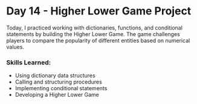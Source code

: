 # Day 14 - Higher Lower Game Project

Today, I practiced working with dictionaries, functions, and conditional statements by building the Higher Lower Game. The game challenges players to compare the popularity of different entities based on numerical values.

### Skills Learned:

- Using dictionary data structures
- Calling and structuring procedures
- Implementing conditional statements
- Developing a Higher Lower Game
